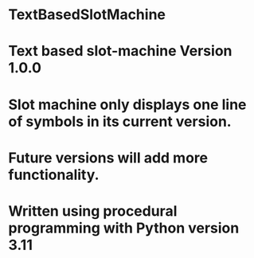 # TextBasedSlotMachine
# Text based slot-machine Version 1.0.0
# Slot machine only displays one line of symbols in its current version.
# Future versions will add more functionality.
# Written using procedural programming with Python version 3.11
